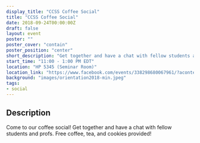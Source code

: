```yaml
---
display_title: "CCSS Coffee Social"
title: "CCSS Coffee Social"
date: 2018-09-24T00:00:00Z
draft: false
layout: event
poster: ""
poster_cover: "contain"
poster_position: "center"
short_description: "Get together and have a chat with fellow students and profs."
start_time: "11:00 - 1:00 PM EDT"
location: "HP 5345 (Seminar Room)"
location_link: "https://www.facebook.com/events/338298680067961/?acontext=%7B%22event_action_history%22%3A[%7B%22extra_data%22%3A%22%22%2C%22mechanism%22%3A%22unknown%22%2C%22surface%22%3A%22page%22%7D%2C%7B%22extra_data%22%3A%22%22%2C%22mechanism%22%3A%22surface%22%2C%22surface%22%3A%22permalink%22%7D%2C%7B%22extra_data%22%3A%22%22%2C%22mechanism%22%3A%22surface%22%2C%22surface%22%3A%22permalink%22%7D]%2C%22ref_notif_type%22%3Anull%7D"
background: "images/orientation2018-min.jpeg"
tags:
- social
---
```


## Description

Come to our coffee social! Get together and have a chat with fellow students and profs. Free coffee, tea, and cookies provided!